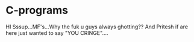 # C-programs
HI
Sssup...MF's...Why the fuk u guys always ghotting??
And Pritesh if are here just wanted to say "YOU CRINGE"....
